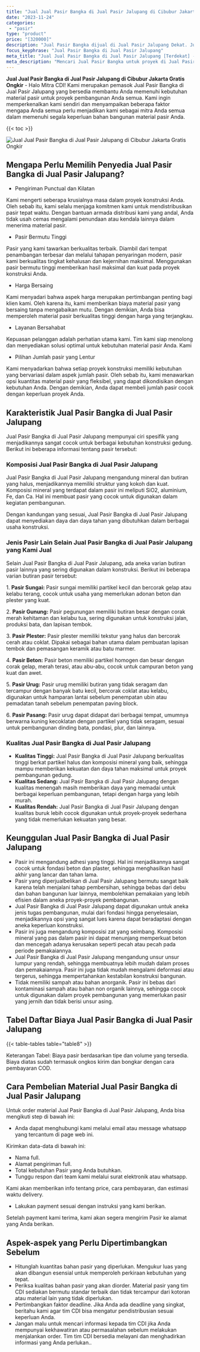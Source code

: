 ```yaml
---
title: "Jual Jual Pasir Bangka di Jual Pasir Jalupang di Cibubur Jakarta Gratis Ongkir"
date: "2023-11-24"
categories:
 - "pasir"
type: "product"
price: "[320000]"
description: "Jual Pasir Bangka dijual di Jual Pasir Jalupang Dekat. Jual Pasir Bangka ini sering dipakai dalam proyek konstruksi sebagai bahan campuran yang terpilih dan bersih. Hubungi kami untuk informasi lebih lanjut."
focus_keyphrase: "Jual Pasir Bangka di Jual Pasir Jalupang"
meta_title: "Jual Jual Pasir Bangka di Jual Pasir Jalupang [Terdekat] - CDI"
meta_description: "Mencari Jual Pasir Bangka untuk proyek di Jual Pasir Jalupang? Kami menawarkan Jual Pasir Bangka berkualitas untuk bahan campuran. Dapatkan penawaran terbaik sekarang."
---
```


**Jual Jual Pasir Bangka di Jual Pasir Jalupang di Cibubur Jakarta Gratis Ongkir** - Halo Mitra CDI! Kami merupakan pemasok Jual Pasir Bangka di Jual Pasir Jalupang yang bersedia membantu Anda memenuhi kebutuhan material pasir untuk proyek pembangunan Anda semua. Kami ingin memperkenalkan kami sendiri dan menyampaikan beberapa faktor mengapa Anda semua perlu menjadikan kami sebagai mitra Anda semua dalam memenuhi segala keperluan bahan bangunan material pasir Anda.

{{< toc >}}

![Jual Jual Pasir Bangka di Jual Pasir Jalupang di Cibubur Jakarta Gratis Ongkir](/images/pasir/pasir-bangunan-08.jpg)

## Mengapa Perlu Memilih Penyedia Jual Pasir Bangka di Jual Pasir Jalupang?

*   Pengiriman Punctual dan Kilatan

Kami mengerti seberapa krusialnya masa dalam proyek konstruksi Anda. Oleh sebab itu, kami selalu menjaga komitmen kami untuk mendistribusikan pasir tepat waktu. Dengan bantuan armada distribusi kami yang andal, Anda tidak usah cemas mengalami penundaan atau kendala lainnya dalam menerima material pasir.
*   Pasir Bermutu Tinggi

Pasir yang kami tawarkan berkualitas terbaik. Diambil dari tempat penambangan terbesar dan melalui tahapan penyaringan modern, pasir kami berkualitas tingkat kehalusan dan kejernihan maksimal. Menggunakan pasir bermutu tinggi memberikan hasil maksimal dan kuat pada proyek konstruksi Anda.
*   Harga Bersaing

Kami menyadari bahwa aspek harga merupakan pertimbangan penting bagi klien kami. Oleh karena itu, kami memberikan biaya material pasir yang bersaing tanpa mengabaikan mutu. Dengan demikian, Anda bisa memperoleh material pasir berkualitas tinggi dengan harga yang terjangkau.
*   Layanan Bersahabat

Kepuasan pelanggan adalah perhatian utama kami. Tim kami siap menolong dan menyediakan solusi optimal untuk kebutuhan material pasir Anda. Kami

*   Pilihan Jumlah pasir yang Lentur

Kami menyadarkan bahwa setiap proyek konstruksi memiliki kebutuhan yang bervariasi dalam aspek jumlah pasir. Oleh sebab itu, kami menawarkan opsi kuantitas material pasir yang fleksibel, yang dapat dikondisikan dengan kebutuhan Anda. Dengan demikian, Anda dapat membeli jumlah pasir cocok dengan keperluan proyek Anda.

## Karakteristik Jual Pasir Bangka di Jual Pasir Jalupang

Jual Pasir Bangka di Jual Pasir Jalupang mempunyai ciri spesifik yang menjadikannya sangat cocok untuk berbagai kebutuhan konstruksi gedung. Berikut ini beberapa informasi tentang pasir tersebut:

### Komposisi Jual Pasir Bangka di Jual Pasir Jalupang

Jual Pasir Bangka di Jual Pasir Jalupang mengandung mineral dan butiran yang halus, menjadikannya memiliki struktur yang kokoh dan kuat. Komposisi mineral yang terdapat dalam pasir ini meliputi SiO2, aluminium, Fe, dan Ca. Hal ini membuat pasir yang cocok untuk digunakan dalam kegiatan pembangunan.

Dengan kandungan yang sesuai, Jual Pasir Bangka di Jual Pasir Jalupang dapat menyediakan daya dan daya tahan yang dibutuhkan dalam berbagai usaha konstruksi.

### Jenis Pasir Lain Selain Jual Pasir Bangka di Jual Pasir Jalupang yang Kami Jual

Selain Jual Pasir Bangka di Jual Pasir Jalupang, ada aneka varian butiran pasir lainnya yang sering digunakan dalam konstruksi. Berikut ini beberapa varian butiran pasir tersebut:

1\.  **Pasir Sungai:** Pasir sungai memiliki partikel kecil dan bercorak gelap atau kelabu terang, cocok untuk usaha yang memerlukan adonan beton dan plester yang kuat.

2\.  **Pasir Gunung:** Pasir pegunungan memiliki butiran besar dengan corak merah kehitaman dan kelabu tua, sering digunakan untuk konstruksi jalan, produksi bata, dan lapisan tembok.

3\.  **Pasir Plester:** Pasir plester memiliki tekstur yang halus dan bercorak cerah atau coklat. Dipakai sebagai bahan utama dalam pembuatan lapisan tembok dan pemasangan keramik atau batu marmer.

4\.  **Pasir Beton:** Pasir beton memiliki partikel homogen dan besar dengan corak gelap, merah terasi, atau abu-abu, cocok untuk campuran beton yang kuat dan awet.

5\.  **Pasir Urug:** Pasir urug memiliki butiran yang tidak seragam dan tercampur dengan banyak batu kecil, bercorak coklat atau kelabu, digunakan untuk hamparan lantai sebelum penempatan ubin atau pemadatan tanah sebelum penempatan paving block.

6\.  **Pasir Pasang:** Pasir urug dapat didapat dari berbagai tempat, umumnya berwarna kuning kecoklatan dengan partikel yang tidak seragam, sesuai untuk pembangunan dinding bata, pondasi, plur, dan lainnya.

### Kualitas Jual Pasir Bangka di Jual Pasir Jalupang

*   **Kualitas Tinggi:** Jual Pasir Bangka di Jual Pasir Jalupang berkualitas tinggi berkat partikel halus dan komposisi mineral yang baik, sehingga mampu memberikan kekuatan dan daya tahan maksimal untuk proyek pembangunan gedung.
*   **Kualitas Sedang:** Jual Pasir Bangka di Jual Pasir Jalupang dengan kualitas menengah masih memberikan daya yang memadai untuk berbagai keperluan pembangunan, tetapi dengan harga yang lebih murah.
*   **Kualitas Rendah:** Jual Pasir Bangka di Jual Pasir Jalupang dengan kualitas buruk lebih cocok digunakan untuk proyek-proyek sederhana yang tidak memerlukan kekuatan yang besar.

## Keunggulan Jual Pasir Bangka di Jual Pasir Jalupang

*   Pasir ini mengandung adhesi yang tinggi. Hal ini menjadikannya sangat cocok untuk fondasi beton dan plaster, sehingga menghasilkan hasil akhir yang lancar dan tahan lama.
*   Pasir yang diperjualbelikan di Jual Pasir Jalupang bermutu sangat baik karena telah menjalani tahap pembersihan, sehingga bebas dari debu dan bahan bangunan luar lainnya, membolehkan pemakaian yang lebih efisien dalam aneka proyek-proyek pembangunan.
*   Jual Pasir Bangka di Jual Pasir Jalupang dapat digunakan untuk aneka jenis tugas pembangunan, mulai dari fondasi hingga penyelesaian, menjadikannya opsi yang sangat lues karena dapat beradaptasi dengan aneka keperluan konstruksi.
*   Pasir ini juga mengandung komposisi zat yang seimbang. Komposisi mineral yang pas dalam pasir ini dapat menunjang memperkuat beton dan mencegah adanya kerusakan seperti pecah atau pecah pada periode pemakaiannya.
*   Jual Pasir Bangka di Jual Pasir Jalupang mengandung unsur unsur lumpur yang rendah, sehingga membuatnya lebih mudah dalam proses dan pemakaiannya. Pasir ini juga tidak mudah mengalami deformasi atau tergerus, sehingga mempertahankan kestabilan konstruksi bangunan.
*   Tidak memiliki sampah atau bahan anorganik. Pasir ini bebas dari kontaminasi sampah atau bahan non organik lainnya, sehingga cocok untuk digunakan dalam proyek pembangunan yang memerlukan pasir yang jernih dan tidak berisi unsur asing.

## Tabel Daftar Biaya Jual Pasir Bangka di Jual Pasir Jalupang

{{< table-tables table="table8" >}}

Keterangan Tabel: Biaya pasir berdasarkan tipe dan volume yang tersedia. Biaya diatas sudah termasuk ongkos kirim dan bongkar dengan cara pembayaran COD.

## Cara Pembelian Material Jual Pasir Bangka di Jual Pasir Jalupang

Untuk order material Jual Pasir Bangka di Jual Pasir Jalupang, Anda bisa mengikuti step di bawah ini:

*   Anda dapat menghubungi kami melalui email atau message whatsapp yang tercantum di page web ini.

Kirimkan data-data di bawah ini:

*   Nama full.
*   Alamat pengiriman full.
*   Total kebutuhan Pasir yang Anda butuhkan.
*   Tunggu respon dari team kami melalui surat elektronik atau whatsapp.

Kami akan memberikan info tentang price, cara pembayaran, dan estimasi waktu delivery.
*   Lakukan payment sesuai dengan instruksi yang kami berikan.

Setelah payment kami terima, kami akan segera mengirim Pasir ke alamat yang Anda berikan.

## Aspek-aspek yang Perlu Dipertimbangkan Sebelum

*   Hitunglah kuantitas bahan pasir yang diperlukan. Mengukur luas yang akan dibangun esensial untuk memperoleh perkiraan kebutuhan yang tepat.
*   Periksa kualitas bahan pasir yang akan diorder. Material pasir yang tim CDI sediakan bermutu standar terbaik dan tidak tercampur dari kotoran atau material lain yang tidak diperlukan.
*   Pertimbangkan faktor deadline. Jika Anda ada deadline yang singkat, beritahu kami agar tim CDI bisa mengatur pendistribusian sesuai keperluan Anda.
*   Jangan malu untuk mencari informasi kepada tim CDI jika Anda mempunyai kekhawatiran atau permasalahan sebelum melakukan menjalankan order. Tim tim CDI bersedia melayani dan menghadirkan informasi yang Anda perlukan..